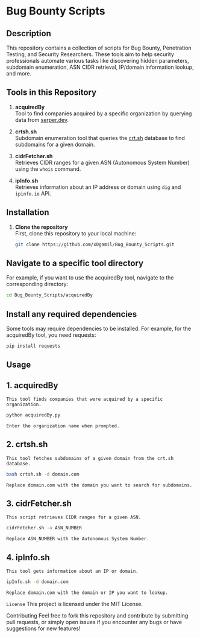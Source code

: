
# Bug Bounty Scripts

## Description
This repository contains a collection of scripts for Bug Bounty, Penetration Testing, and Security Researchers. These tools aim to help security professionals automate various tasks like discovering hidden parameters, subdomain enumeration, ASN CIDR retrieval, IP/domain information lookup, and more.

## Tools in this Repository

1. **acquiredBy**  
   Tool to find companies acquired by a specific organization by querying data from [serper.dev](https://serper.dev/playground).

2. **crtsh.sh**  
   Subdomain enumeration tool that queries the [crt.sh](https://crt.sh/) database to find subdomains for a given domain.

3. **cidrFetcher.sh**  
   Retrieves CIDR ranges for a given ASN (Autonomous System Number) using the `whois` command.

4. **ipInfo.sh**  
   Retrieves information about an IP address or domain using `dig` and `ipinfo.io` API.

## Installation

1. **Clone the repository**  
   First, clone this repository to your local machine:

   ```bash
   git clone https://github.com/x0gamil/Bug_Bounty_Scripts.git
   ```


## Navigate to a specific tool directory
For example, if you want to use the acquiredBy tool, navigate to the corresponding directory:
```bash
cd Bug_Bounty_Scripts/acquiredBy
```

## Install any required dependencies
Some tools may require dependencies to be installed. For example, for the acquiredBy tool, you need requests:
```bash
pip install requests
```

## Usage
## 1. acquiredBy
`This tool finds companies that were acquired by a specific organization.`

```bash
python acquiredBy.py
```

`Enter the organization name when prompted.`

## 2. crtsh.sh
`This tool fetches subdomains of a given domain from the crt.sh database.`

```bash
bash crtsh.sh -d domain.com
```
`Replace domain.com with the domain you want to search for subdomains.`

## 3. cidrFetcher.sh
`This script retrieves CIDR ranges for a given ASN.`

```bash
cidrFetcher.sh -a ASN_NUMBER
```

`Replace ASN_NUMBER with the Autonomous System Number.`

## 4. ipInfo.sh
`This tool gets information about an IP or domain.`

```bash
ipInfo.sh -d domain.com
```
`Replace domain.com with the domain or IP you want to lookup.`

`License`
This project is licensed under the MIT License.

Contributing
Feel free to fork this repository and contribute by submitting pull requests, or simply open issues if you encounter any bugs or have suggestions for new features!

